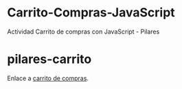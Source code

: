 # Carrito-Compras-JavaScript
 Actividad Carrito de compras con JavaScript - Pilares
 

# pilares-carrito
Enlace a [carrito de compras](https://guspat.github.io/pilares-carrito/).
